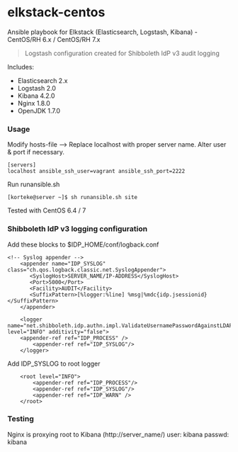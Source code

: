 # elkstack-centos
Ansible playbook for Elkstack (Elasticsearch, Logstash, Kibana) - CentOS/RH 6.x / CentOS/RH 7.x
>Logstash configuration created for Shibboleth IdP v3 audit logging

Includes:
- Elasticsearch 2.x
- Logstash 2.0
- Kibana 4.2.0
- Nginx 1.8.0
- OpenJDK 1.7.0

### Usage
Modify hosts-file --> Replace localhost with proper server name. Alter user & port if necessary.
````
[servers]
localhost ansible_ssh_user=vagrant ansible_ssh_port=2222
````
Run runansible.sh
```
[korteke@server ~]$ sh runansible.sh site
```

Tested with CentOS 6.4 / 7

### Shibboleth IdP v3 logging configuration

Add these blocks to $IDP_HOME/conf/logback.conf
```
<!-- Syslog appender -->
	<appender name="IDP_SYSLOG" class="ch.qos.logback.classic.net.SyslogAppender">
	   <SyslogHost>SERVER_NAME/IP-ADDRESS</SyslogHost>
	   <Port>5000</Port>
	   <Facility>AUDIT</Facility>
	   <SuffixPattern>[%logger:%line] %msg|%mdc{idp.jsessionid}</SuffixPattern>
	</appender>
```

```
    <logger name="net.shibboleth.idp.authn.impl.ValidateUsernamePasswordAgainstLDAP" level="INFO" additivity="false">
	<appender-ref ref="IDP_PROCESS" />
        <appender-ref ref="IDP_SYSLOG"/>
    </logger>
```

Add IDP_SYSLOG to root logger
```
    <root level="INFO">
        <appender-ref ref="IDP_PROCESS"/>
        <appender-ref ref="IDP_SYSLOG"/>
        <appender-ref ref="IDP_WARN" />
    </root>
```

### Testing
Nginx is proxying root to Kibana (http://server_name/)
user: kibana
passwd: kibana
